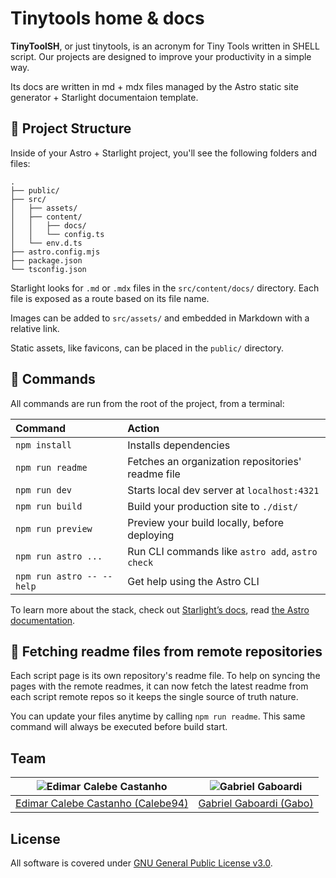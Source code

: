 # Tinytools home & docs

**TinyToolSH**, or just tinytools, is an acronym for Tiny Tools written in SHELL script.
Our projects are designed to improve your productivity in a simple way.

Its docs are written in md + mdx files managed by the Astro static site generator + Starlight documentaion template.

## 🚀 Project Structure

Inside of your Astro + Starlight project, you'll see the following folders and files:

```
.
├── public/
├── src/
│   ├── assets/
│   ├── content/
│   │   ├── docs/
│   │   └── config.ts
│   └── env.d.ts
├── astro.config.mjs
├── package.json
└── tsconfig.json
```

Starlight looks for `.md` or `.mdx` files in the `src/content/docs/` directory. Each file is exposed as a route based on its file name.

Images can be added to `src/assets/` and embedded in Markdown with a relative link.

Static assets, like favicons, can be placed in the `public/` directory.

## 🧞 Commands

All commands are run from the root of the project, from a terminal:

| Command                   | Action                                            |
| :------------------------ | :------------------------------------------------ |
| `npm install`             | Installs dependencies                             |
| `npm run readme`          | Fetches an organization repositories' readme file |
| `npm run dev`             | Starts local dev server at `localhost:4321`       |
| `npm run build`           | Build your production site to `./dist/`           |
| `npm run preview`         | Preview your build locally, before deploying      |
| `npm run astro ...`       | Run CLI commands like `astro add`, `astro check`  |
| `npm run astro -- --help` | Get help using the Astro CLI                      |

To learn more about the stack, check out [Starlight’s docs](https://starlight.astro.build/), read [the Astro documentation](https://docs.astro.build).

## 📖 Fetching readme files from remote repositories

Each script page is its own repository's readme file. To help on syncing the pages with the remote readmes, it can now fetch the latest readme from each script remote repos so it keeps the single source of truth nature.

You can update your files anytime by calling `npm run readme`. This same command will always be executed before build start.

## Team

| <img src="https://github.com/Calebe94.png?size=200" alt="Edimar Calebe Castanho"> | <img src="https://github.com/gbgabo.png?size=200" alt="Gabriel Gaboardi"> |
| :-------------------------------------------------------------------------------: | :-----------------------------------------------------------------------: |
|         [Edimar Calebe Castanho (Calebe94)](https://github.com/Calebe94)          |           [Gabriel Gaboardi (Gabo)](https://github.com/gbgabo)            |

## License

All software is covered under [GNU General Public License v3.0](https://www.gnu.org/licenses/gpl-3.0.en.html).
